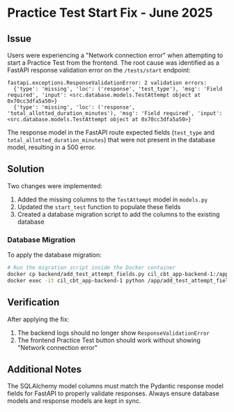 # Practice Test Start Fix - June 2025

## Issue

Users were experiencing a "Network connection error" when attempting to start a Practice Test from the frontend. 
The root cause was identified as a FastAPI response validation error on the `/tests/start` endpoint:

```
fastapi.exceptions.ResponseValidationError: 2 validation errors:
  {'type': 'missing', 'loc': ('response', 'test_type'), 'msg': 'Field required', 'input': <src.database.models.TestAttempt object at 0x70cc3dfa5a50>}
  {'type': 'missing', 'loc': ('response', 'total_allotted_duration_minutes'), 'msg': 'Field required', 'input': <src.database.models.TestAttempt object at 0x70cc3dfa5a50>}
```

The response model in the FastAPI route expected fields (`test_type` and `total_allotted_duration_minutes`) that were 
not present in the database model, resulting in a 500 error.

## Solution

Two changes were implemented:

1. Added the missing columns to the `TestAttempt` model in `models.py`
2. Updated the `start_test` function to populate these fields
3. Created a database migration script to add the columns to the existing database

### Database Migration

To apply the database migration:

```bash
# Run the migration script inside the Docker container
docker cp backend/add_test_attempt_fields.py cil_cbt_app-backend-1:/app/
docker exec -it cil_cbt_app-backend-1 python /app/add_test_attempt_fields.py
```

## Verification

After applying the fix:

1. The backend logs should no longer show `ResponseValidationError`
2. The frontend Practice Test button should work without showing "Network connection error"

## Additional Notes

The SQLAlchemy model columns must match the Pydantic response model fields for FastAPI to properly validate responses.
Always ensure database models and response models are kept in sync.
